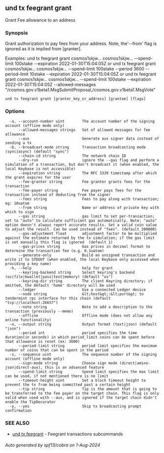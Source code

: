 ## und tx feegrant grant

Grant Fee allowance to an address

### Synopsis

Grant authorization to pay fees from your address. Note, the'--from' flag is
				ignored as it is implied from [granter].

Examples:
und tx feegrant grant cosmos1skjw... cosmos1skjw... --spend-limit 100stake --expiration 2022-01-30T15:04:05Z or
und tx feegrant grant cosmos1skjw... cosmos1skjw... --spend-limit 100stake --period 3600 --period-limit 10stake --expiration 2022-01-30T15:04:05Z or
und tx feegrant grant cosmos1skjw... cosmos1skjw... --spend-limit 100stake --expiration 2022-01-30T15:04:05Z 
	--allowed-messages "/cosmos.gov.v1beta1.MsgSubmitProposal,/cosmos.gov.v1beta1.MsgVote"

```
und tx feegrant grant [granter_key_or_address] [grantee] [flags]
```

### Options

```
  -a, --account-number uint        The account number of the signing account (offline mode only)
      --allowed-messages strings   Set of allowed messages for fee allowance
      --aux                        Generate aux signer data instead of sending a tx
  -b, --broadcast-mode string      Transaction broadcasting mode (sync|async) (default "sync")
      --chain-id string            The network chain ID
      --dry-run                    ignore the --gas flag and perform a simulation of a transaction, but don't broadcast it (when enabled, the local Keybase is not accessible)
      --expiration string          The RFC 3339 timestamp after which the grant expires for the user
      --fee-granter string         Fee granter grants fees for the transaction
      --fee-payer string           Fee payer pays fees for the transaction instead of deducting from the signer
      --fees string                Fees to pay along with transaction; eg: 10uatom
      --from string                Name or address of private key with which to sign
      --gas string                 gas limit to set per-transaction; set to "auto" to calculate sufficient gas automatically. Note: "auto" option doesn't always report accurate results. Set a valid coin value to adjust the result. Can be used instead of "fees". (default 200000)
      --gas-adjustment float       adjustment factor to be multiplied against the estimate returned by the tx simulation; if the gas limit is set manually this flag is ignored  (default 1)
      --gas-prices string          Gas prices in decimal format to determine the transaction fee (e.g. 0.1uatom)
      --generate-only              Build an unsigned transaction and write it to STDOUT (when enabled, the local Keybase only accessed when providing a key name)
  -h, --help                       help for grant
      --keyring-backend string     Select keyring's backend (os|file|kwallet|pass|test|memory) (default "os")
      --keyring-dir string         The client Keyring directory; if omitted, the default 'home' directory will be used
      --ledger                     Use a connected Ledger device
      --node string                &lt;host&gt;:&lt;port&gt; to tendermint rpc interface for this chain (default "tcp://localhost:26657")
      --note string                Note to add a description to the transaction (previously --memo)
      --offline                    Offline mode (does not allow any online functionality)
  -o, --output string              Output format (text|json) (default "json")
      --period int                 period specifies the time duration(in seconds) in which period_limit coins can be spent before that allowance is reset (ex: 3600)
      --period-limit string        period limit specifies the maximum number of coins that can be spent in the period
  -s, --sequence uint              The sequence number of the signing account (offline mode only)
      --sign-mode string           Choose sign mode (direct|amino-json|direct-aux), this is an advanced feature
      --spend-limit string         Spend limit specifies the max limit can be used, if not mentioned there is no limit
      --timeout-height uint        Set a block timeout height to prevent the tx from being committed past a certain height
      --tip string                 Tip is the amount that is going to be transferred to the fee payer on the target chain. This flag is only valid when used with --aux, and is ignored if the target chain didn't enable the TipDecorator
  -y, --yes                        Skip tx broadcasting prompt confirmation
```

### SEE ALSO

* [und tx feegrant](und_tx_feegrant.md)	 - Feegrant transactions subcommands

###### Auto generated by spf13/cobra on 1-Aug-2024
